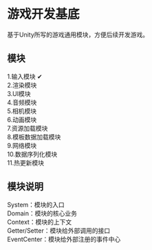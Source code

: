 # 游戏开发基底  
基于Unity所写的游戏通用模块，方便后续开发游戏。

## 模块
1.输入模块 ✔  
2.渲染模块  
3.UI模块  
4.音频模块  
5.相机模块  
6.动画模块  
7.资源加载模块  
8.模板数据加载模块  
9.网络模块  
10.数据序列化模块  
11.热更新模块  

## 模块说明
System：模块的入口  
Domain：模块的核心业务  
Context：模块的上下文  
Getter/Setter：模块给外部调用的接口  
EventCenter：模块给外部注册的事件中心  
